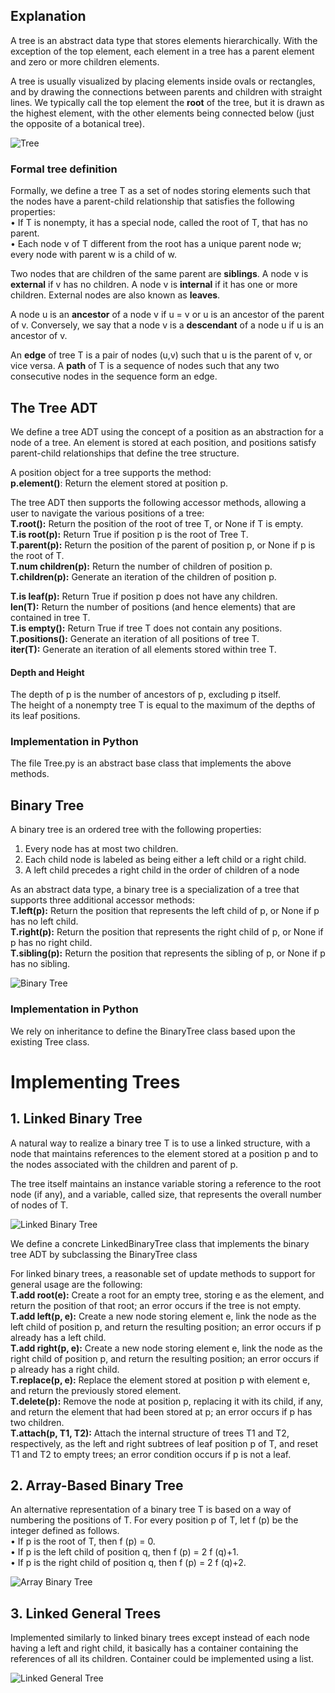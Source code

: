 ## Explanation
A tree is an abstract data type that stores elements hierarchically. With the exception
of the top element, each element in a tree has a parent element and zero or
more children elements. 

A tree is usually visualized by placing elements inside
ovals or rectangles, and by drawing the connections between parents and children
with straight lines. We typically call the top element the **root**
of the tree, but it is drawn as the highest element, with the other elements being
connected below (just the opposite of a botanical tree).

![Tree](tree.PNG)

### Formal tree definition
Formally, we define a tree T as a set of nodes storing elements such that the nodes
have a parent-child relationship that satisfies the following 
properties: <br>
• If T is nonempty, it has a special node, called the root of T,
that has no parent.<br>
• Each node v of T different from the root has a unique parent node w; every
node with parent w is a child of w.

Two nodes that are children of the same parent are **siblings**.
A node v is **external** if v has no children.
A node v is **internal** if it has one or more children. External
nodes are also known as **leaves**.

A node u is an **ancestor** of a node v if u = v or u is an ancestor of the parent
of v. Conversely, we say that a node v is a **descendant** of a node u if u is an ancestor
of v.

An **edge** of tree T is a pair of nodes (u,v) such that u 
is the parent of v, or vice versa. A **path** of T is a 
sequence of nodes such that any two consecutive nodes in
the sequence form an edge.

## The Tree ADT

We define a tree ADT using the
concept of a position as an abstraction for a node of a tree.
An element is stored at each position, and positions satisfy parent-child relationships that define the tree
structure. 

A position object for a tree supports the method:<br>
**p.element()**: Return the element stored at position p.


The tree ADT then supports the following accessor methods, allowing a user to
navigate the various positions of a tree: <br>
**T.root():** Return the position of the root of tree T,
or None if T is empty. <br>
**T.is root(p):** Return True if position p is the root of Tree T.<br>
**T.parent(p):** Return the position of the parent of position p,
or None if p is the root of T.<br>
**T.num children(p):** Return the number of children of position p.<br>
**T.children(p):** Generate an iteration of the children of position p.

**T.is leaf(p):** Return True if position p does not have any children.<br>
**len(T):** Return the number of positions (and hence elements) that
are contained in tree T.<br>
**T.is empty():** Return True if tree T does not contain any positions.<br>
**T.positions():** Generate an iteration of all positions of tree T.<br>
**iter(T):** Generate an iteration of all elements stored within tree T.<br>

#### Depth and Height
The depth of p is the number of
ancestors of p, excluding p itself. <br>
The height of a nonempty tree T is equal to the maximum of
the depths of its leaf positions.

### Implementation in Python
The file Tree.py is an abstract base class that implements the above
methods.

## Binary Tree
A binary tree is an ordered tree with the following properties: <br>
1. Every node has at most two children.
2. Each child node is labeled as being either a left child or a right child.
3. A left child precedes a right child in the order of children 
of a node

As an abstract data type, a binary tree is a specialization of a tree that supports three
additional accessor methods: <br>
**T.left(p):** Return the position that represents the left child of p,
or None if p has no left child. <br>
**T.right(p):** Return the position that represents the right child of p,
or None if p has no right child. <br>
**T.sibling(p):** Return the position that represents the sibling of p,
or None if p has no sibling.

![Binary Tree](BinaryTree.PNG)

### Implementation in Python
We rely on inheritance to define the BinaryTree class 
based upon the existing Tree class.


# Implementing Trees
## 1. Linked Binary Tree
A natural way to realize a binary tree T is to use a linked structure, with a node
that maintains references to the element stored at a position p
and to the nodes associated with the children and parent of p.

The tree itself maintains an
instance variable storing a reference to the root node (if any), and a variable, called
size, that represents the overall number of nodes of T.

![Linked Binary Tree](LinkedBinaryTree.PNG)

We define a concrete LinkedBinaryTree class that implements the
binary tree ADT by subclassing the BinaryTree class


For linked binary trees, a reasonable set of update methods to support for general
usage are the following: <br>
**T.add root(e):** Create a root for an empty tree, storing e as the element,
and return the position of that root; an error occurs if the
tree is not empty. <br>
**T.add left(p, e):** Create a new node storing element e, link the node as the
left child of position p, and return the resulting position;
an error occurs if p already has a left child. <bR>
**T.add right(p, e):** Create a new node storing element e, link the node as the
right child of position p, and return the resulting position;
an error occurs if p already has a right child.<bR>
**T.replace(p, e):** Replace the element stored at position p with element e,
and return the previously stored element.<bR>
**T.delete(p):** Remove the node at position p, replacing it with its child,
if any, and return the element that had been stored at p;
an error occurs if p has two children.<bR>
**T.attach(p, T1, T2):** Attach the internal structure of trees T1 and T2, respectively,
as the left and right subtrees of leaf position p of
T, and reset T1 and T2 to empty trees; an error condition
occurs if p is not a leaf.


## 2. Array-Based Binary Tree
An alternative representation of a binary tree T is based
on a way of numbering the
positions of T. For every position p of T, let f (p) 
be the integer defined as follows. <br>
• If p is the root of T, then f (p) = 0. <br>
• If p is the left child of position q, then f (p) = 2 f (q)+1. <bR>
• If p is the right child of position q, then f (p) = 2 f (q)+2.

![Array Binary Tree](ArrayBinarytree.PNG)

## 3. Linked General Trees

Implemented similarly to linked binary trees except instead of 
each node having a left and right child, it basically has a 
container containing the references of all its children.
Container could be implemented using a list.

![Linked General Tree](Generaltree.PNG)